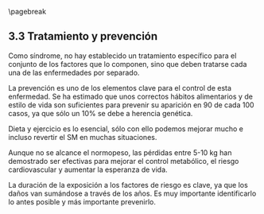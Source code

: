 \pagebreak

## 3.3 Tratamiento y prevención  

Como síndrome, no hay establecido un tratamiento específico para el conjunto de los factores que lo componen, sino que deben tratarse cada una de las enfermedades por separado. 

La prevención es uno de los elementos clave para el control de esta enfermedad. Se ha estimado que unos correctos hábitos alimentarios y de estilo de vida son suficientes para prevenir su aparición en 90 de cada 100 casos, ya que sólo un 10% se debe a herencia genética. 

Dieta y ejercicio es lo esencial, sólo con ello podemos mejorar mucho e incluso revertir el SM en muchas situaciones. 

Aunque no se alcance el normopeso, las pérdidas entre 5-10 kg han demostrado ser efectivas para mejorar el control metabólico, el riesgo cardiovascular y aumentar la esperanza de vida. 

La duración de la exposición a los factores de riesgo es clave, ya que los daños van sumándose a través de los años. Es muy importante identificarlo lo antes posible y más importante prevenirlo. 
